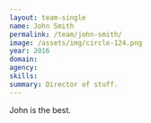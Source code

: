 ```yaml
---
layout: team-single
name: John Smith
permalink: /team/john-smith/
image: /assets/img/circle-124.png
year: 2016
domain:
agency:
skills:
summary: Director of stuff.
---
```


John is the best.

